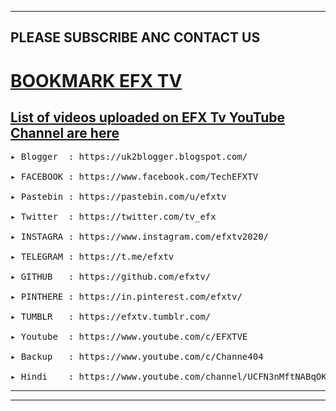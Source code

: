 --------------------------------
PLEASE SUBSCRIBE ANC CONTACT US
--------------------------------
 
   <h1><a href="https://github.com/efxtv/EFX-Tv-Bookmarks" target="_blank">BOOKMARK EFX TV</a></h1>
<h2><a href="https://listofcommands.blogspot.com/2022/07/list-of-all-youtube-videos-by-efx-tv.html" target="_blank">List of videos uploaded on EFX Tv YouTube Channel are here</a></h2>

<pre>▸ Blogger  : https://uk2blogger.blogspot.com/

▸ FACEBOOK : https://www.facebook.com/TechEFXTV

▸ Pastebin : https://pastebin.com/u/efxtv

▸ Twitter  : https://twitter.com/tv_efx

▸ INSTAGRA : https://www.instagram.com/efxtv2020/

▸ TELEGRAM : https://t.me/efxtv

▸ GITHUB   : https://github.com/efxtv/

▸ PINTHERE : https://in.pinterest.com/efxtv/

▸ TUMBLR   : https://efxtv.tumblr.com/

▸ Youtube  : https://www.youtube.com/c/EFXTVE

▸ Backup   : https://www.youtube.com/c/Channe404

▸ Hindi    : https://www.youtube.com/channel/UCFN3nMftNABqOKBNRPeBXYA
</pre>

---------------------------------------

---------------------------------------
